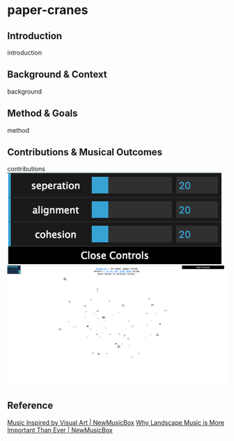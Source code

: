 # paper-cranes
## Introduction
introduction
## Background & Context
background
## Method & Goals
method
## Contributions & Musical Outcomes
contributions
![Pic1](https://raw.githubusercontent.com/CandylabS/paper-cranes/master/img/datGUI.png "dat-GUI")
![Pic2](https://raw.githubusercontent.com/CandylabS/paper-cranes/master/img/flocking.png "geometry-birds")
## Reference
[Music Inspired by Visual Art | NewMusicBox](http://www.newmusicbox.org/articles/music-inspired-by-visual-art/)
[Why Landscape Music is More Important Than Ever | NewMusicBox](http://www.newmusicbox.org/articles/why-landscape-music-is-more-important-than-ever/)